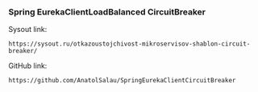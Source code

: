 ### Spring EurekaClientLoadBalanced CircuitBreaker

Sysout link:

    https://sysout.ru/otkazoustojchivost-mikroservisov-shablon-circuit-breaker/

GitHub link:

    https://github.com/AnatolSalau/SpringEurekaClientCircuitBreaker
